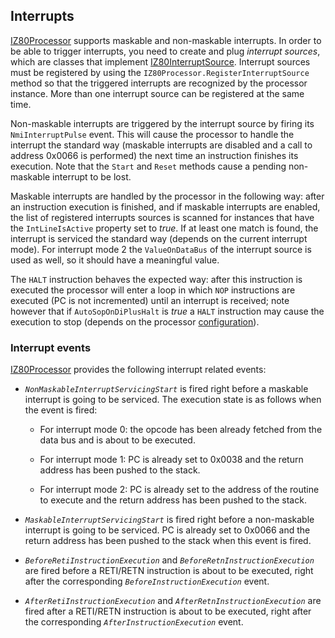 ## Interrupts

[IZ80Processor](../src/main/java/konamiman/z80/Z80Processor.java) supports maskable and non-maskable interrupts. In order to be able to trigger interrupts, you need to create and plug _interrupt sources_, which are classes that implement [IZ80InterruptSource](../Main/Dependencies%20Interfaces/IZ80InterruptSource.cs). Interrupt sources must be registered by using the `IZ80Processor.RegisterInterruptSource` method so that the triggered interrupts are recognized by the processor instance. More than one interrupt source can be registered at the same time.

Non-maskable interrupts are triggered by the interrupt source by firing its `NmiInterruptPulse` event. This will cause the processor to handle the interrupt the standard way (maskable interrupts are disabled and a call to address 0x0066 is performed) the next time an instruction finishes its execution. Note that the `Start` and `Reset` methods cause a pending non-maskable interrupt to be lost.

Maskable interrupts are handled by the processor in the following way: after an instruction execution is finished, and if maskable interrupts are enabled, the list of registered interrupts sources is scanned for instances that have the `IntLineIsActive` property set to _true_. If at least one match is found, the interrupt is serviced the standard way (depends on the current interrupt mode). For interrupt mode 2 the `ValueOnDataBus` of the interrupt source is used as well, so it should have a meaningful value.

The `HALT` instruction behaves the expected way: after this instruction is executed the processor will enter a loop in which `NOP` instructions are executed (PC is not incremented) until an interrupt is received; note however that if `AutoSopOnDiPlusHalt` is _true_ a `HALT` instruction may cause the execution to stop (depends on the processor [configuration](Configuration.md)).

### Interrupt events

[IZ80Processor](../src/main/java/konamiman/z80/Z80Processor.java) provides the following interrupt related events:

* _`NonMaskableInterruptServicingStart`_ is fired right before a maskable interrupt is going to be serviced. The execution state is as follows when the event is fired:

    * For interrupt mode 0: the opcode has been already fetched from the data bus and is about to be executed.

    * For interrupt mode 1: PC is already set to 0x0038 and the return address has been pushed to the stack.

    * For interrupt mode 2: PC is already set to the address of the routine to execute and the return address has been pushed to the stack.

* _`MaskableInterruptServicingStart`_ is fired right before a non-maskable interrupt is going to be serviced. PC is already set to 0x0066 and the return address has been pushed to the stack when this event is fired.

* _`BeforeRetiInstructionExecution`_ and _`BeforeRetnInstructionExecution`_ are fired before a RETI/RETN instruction is about to be executed, right after the corresponding _`BeforeInstructionExecution`_ event.

* _`AfterRetiInstructionExecution`_ and _`AfterRetnInstructionExecution`_ are fired after a RETI/RETN instruction is about to be executed, right after the corresponding _`AfterInstructionExecution`_ event.
